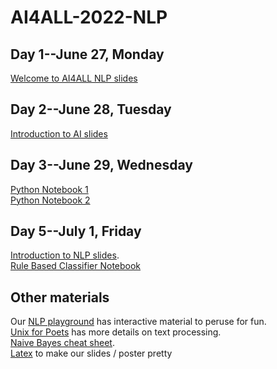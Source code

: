 # AI4ALL-2022-NLP
## Day 1--June 27, Monday
[Welcome to AI4ALL NLP slides](https://docs.google.com/presentation/d/1iSSInZ8Gi65CvYXkfj0cu83C7BUimOB_/edit#slide=id.p1)

## Day 2--June 28, Tuesday
[Introduction to AI slides](https://docs.google.com/presentation/d/1d8PBtA111ya7Bezbb4yQkgBbBWn-ibZi/edit#slide=id.p1)

## Day 3--June 29, Wednesday
[Python Notebook 1](https://colab.research.google.com/drive/16u1R4a_esZ1B6993HoUlZPdgKiFspVDs?usp=sharing#scrollTo=dIX2pxeOWSU4)    
[Python Notebook 2](https://colab.research.google.com/drive/1UzT1wjKcLY0p9fCX8o5RiwtOrvRK_vx6?usp=sharing)

## Day 5--July 1, Friday
[Introduction to NLP slides](https://docs.google.com/presentation/d/1E1On69Kt-3c4q3hPwxqXO-cW0cBVQjyg/edit?usp=sharing&ouid=115990656822910091874&rtpof=true&sd=true).   
[Rule Based Classifier Notebook](https://colab.research.google.com/drive/1tWKKrZVm2LE2BM5ha0BWXmgzuVU2IxEJ?authuser=1)

## Other materials
Our [NLP playground](https://docs.google.com/document/d/1sQRM3exnko5kmz3yqWHN3eQ6Oc0-fqrf4LKVWpUGPuQ/edit) has interactive material to peruse for fun.  
[Unix for Poets](https://web.stanford.edu/class/cs124/kwc-unix-for-poets.pdf) has more details on text processing.  
[Naive Bayes cheat sheet](https://docs.google.com/document/d/1Z6WnbCQYtOsaoFAZc4VdXtCc9edGIlPBX9CulSwBVgo/edit).  
[Latex](http://latex2png.com/) to make our slides / poster pretty

